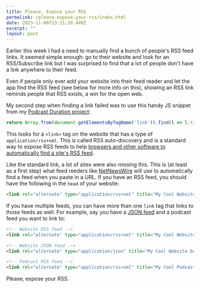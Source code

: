 ```yaml
---
title: Please, Expose your RSS
permalink: /please-expose-your-rss/index.html
date: 2023-11-06T13:11:20.440Z
excerpt: ""
layout: post
---
```


Earlier this week I had a need to manually find a bunch of people's RSS feed links. It seemed simple enough: go to their website and look for an RSS/Subscribe link but I was surprised to find that a lot of people don't have a link anywhere to their feed.

Even if people only ever add your website into their feed reader and let the app find the RSS feed (see below for more info on this), showing an RSS link reminds people that RSS exists, a win for the open web.

My second step when finding a link failed was to use this handy JS snippet from my [Podcast Duration project](https://podduration.rknight.me):

```js
return Array.from(document.getElementsByTagName('link')).find(l => l.type.includes('application/rss+xml'))?.href
```

This looks for a `<link>` tag on the website that has a type of `application/rss+xml`. This is called RSS auto-discovery and is a standard way to expose RSS feeds to help [browsers and other software to automatically find a site's RSS feed](https://www.rssboard.org/rss-autodiscovery).

Like the standard link, a lot of sites were also missing this. This is (at least as a first step) what feed reeders like [NetNewsWire](https://netnewswire.com) will use to automatically find a feed when you paste in a URL. If you have an RSS feed, you should have the following in the `head` of your website:

```html
<link rel="alternate" type="application/rss+xml" title="My Cool Website" href="https://example.com/feed.xml" />
```

If you have multiple feeds, you can have more than one `link` tag that links to those feeds as well. For example, say you have a [JSON feed](https://www.jsonfeed.org) and a podcast feed you want to link to:

```html
<!-- Website RSS feed -->
<link rel="alternate" type="application/rss+xml" title="My Cool Website" href="https://example.com/feed.xml" />

<!-- Website JSON feed -->
<link rel="alternate" type="application/json" title="My Cool Website but JSON" href="https://example.com/feed.json" />

<!-- Podcast RSS feed -->
<link rel="alternate" type="application/rss+xml" title="My Cool Podcast" href="https://example.com/podcast.xml" />
```

Please, expose your RSS.
